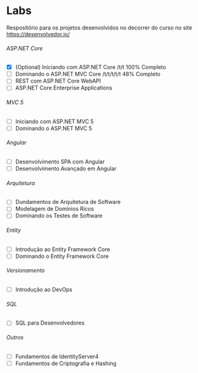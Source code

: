 # Labs
 Respositório para os projetos desenvolvidos no decorrer do curso no site https://desenvolvedor.io/

###### ASP.NET Core
- [x] \(Optional) Iniciando com ASP.NET Core  /t/t 	100% Completo
- [ ] Dominando o ASP.NET MVC Core /t/t/t/t/t		48% Completo
- [ ] REST com ASP.NET Core WebAPI
- [ ] ASP.NET Core Enterprise Applications

###### MVC 5
- [ ] Iniciando com ASP.NET MVC 5
- [ ] Dominando o ASP.NET MVC 5

###### Angular
- [ ] Desenvolvimento SPA com Angular
- [ ] Desenvolvimento Avançado em Angular

###### Arquitetura
- [ ] Dundamentos de Arquitetura de Software
- [ ] Modelagem de Domínios Ricos
- [ ] Dominando os Testes de Software

###### Entity
- [ ] Introdução ao Entity Framework Core
- [ ] Dominando o Entity Framework Core

###### Versionamento
- [ ] Introdução ao DevOps

###### SQL
- [ ] SQL para Desenvolvedores

###### Outros
- [ ] Fundamentos de IdentityServer4
- [ ] Fundamentos de Criptografia e Hashing
